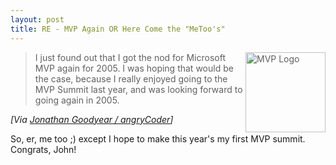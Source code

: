 ```yaml
---
layout: post
title: RE - MVP Again OR Here Come the "MeToo's"
---
```

<blockquote>
  <p><img height="128" alt="MVP Logo" hspace="0" src="http://aspsoft.blogs.com/jon/Logo_MVP_Small.jpg" width="128" align="right" border="0" />I just found out that I got the nod for Microsoft MVP again for 2005. 
  I was hoping that would be the case, because I really enjoyed going to the MVP 
  Summit last year, and was looking forward to going again in 
2005.</p></blockquote>
<p><i>[Via <a href="http://aspsoft.blogs.com/jon/2005/01/mvp_again.html">Jonathan Goodyear / 
angryCoder</a>]</i> </p>
<p>So, er, me too ;) except I hope to make this year's my first MVP 
summit.<br />Congrats, John!</p>